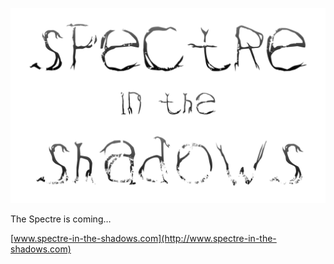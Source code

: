 [![Spectre in the Shadows](logo-lightbg.svg)](http://www.spectre-in-the-shadows.com)

The Spectre is coming…

[www.spectre-in-the-shadows.com](http://www.spectre-in-the-shadows.com)